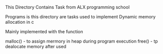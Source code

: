 This Directory Contains Task from ALX programming school

Programs is this directory are tasks used to implement Dynamic memory allocation in c

Mainly implemented with the function

malloc() - to assign mermory in heap during program execution
free() - tp dealocate memory after used
